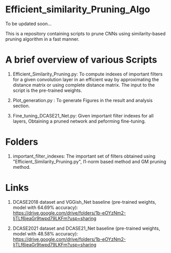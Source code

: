 # Efficient_similarity_Pruning_Algo
To be updated soon...

This is a repository containing scripts to prune CNNs using similarity-based pruning algorithm in a fast manner. 



# A brief overview of various Scripts

1) Efficient_Similarity_Pruning.py: To compute indexes of important filters for a given convolution layer in an efficient way by approximating the distance matrix or using complete distance matrix. The input to the script is the pre-trained weights. 

2) Plot_generation.py :  To generate Figures in the result and analysis section.

3) Fine_tuning_DCASE21_Net.py:  Given important filter indexes for all layers, Obtaining a pruned network and peforming fine-tuning.

# Folders

1) important_filter_indexes: The important set of filters obtained using "Efficient_Similarity_Pruning.py", l1-norm based method and GM pruning method.


# Links

1. DCASE2018 dataset and VGGish_Net baseline (pre-trained weights, model with 64.69% accuracy):  https://drive.google.com/drive/folders/1b-eOYzNm2-IjTLf6jeaGr9twpd79LKFm?usp=sharing

2. DCASE2021 dataset and DCASE21_Net baseline (pre-trained weights, model with 48.58% accuracy): https://drive.google.com/drive/folders/1b-eOYzNm2-IjTLf6jeaGr9twpd79LKFm?usp=sharing
